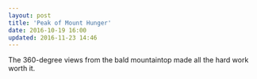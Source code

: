 ```yaml
---
layout: post
title: 'Peak of Mount Hunger'
date: 2016-10-19 16:00
updated: 2016-11-23 14:46
---
```

 The 360-degree views from the bald mountaintop made all the hard work worth it. 
